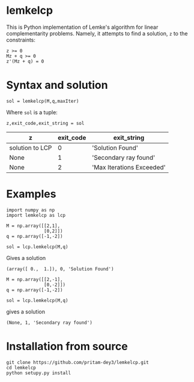 # lemkelcp

This is Python implementation of Lemke's algorithm for linear complementarity problems. Namely, it attempts to find a solution, `z` to the constraints:

```
z >= 0 
Mz + q >= 0 
z'(Mz + q) = 0
```

# Syntax and solution

```
sol = lemkelcp(M,q,maxIter)
```

Where `sol` is a tuple:

```
z,exit_code,exit_string = sol
```

|z                | exit_code | exit_string               |
|-----------------|-----------|---------------------------|
| solution to LCP |    0      | 'Solution Found'          |
| None            |    1      | 'Secondary ray found'     |
| None            |    2      | 'Max Iterations Exceeded' |    


# Examples

```
import numpy as np
import lemkelcp as lcp

M = np.array([[2,1],
              [0,2]])
q = np.array([-1,-2])

sol = lcp.lemkelcp(M,q)
```

Gives a solution

```
(array([ 0.,  1.]), 0, 'Solution Found')
```

```
M = np.array([[2,-1],
              [0,-2]])
q = np.array([-1,-2])

sol = lcp.lemkelcp(M,q)
```

gives a solution

```
(None, 1, 'Secondary ray found')
```



# Installation from source



```
git clone https://github.com/pritam-dey3/lemkelcp.git
cd lemkelcp
python setupy.py install
```
